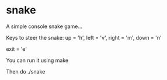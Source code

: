# snake

A simple console snake game...

Keys to steer the snake: up = 'h',  left = 'v',  right = 'm',  down = 'n'	

exit = 'e'

You can run it using
make

Then do
./snake
